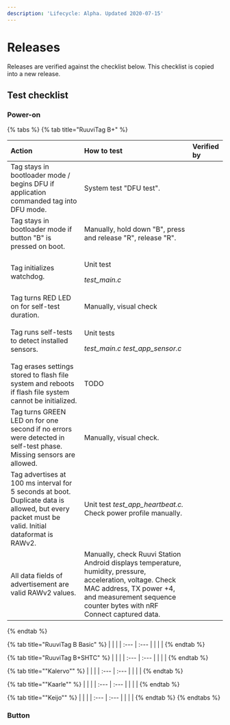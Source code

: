```yaml
---
description: 'Lifecycle: Alpha. Updated 2020-07-15'
---
```


# Releases

Releases are verified against the checklist below. This checklist is copied into a new release. 

## Test checklist

### Power-on

{% tabs %}
{% tab title="RuuviTag B+" %}
<table>
  <thead>
    <tr>
      <th style="text-align:left">Action</th>
      <th style="text-align:left">How to test</th>
      <th style="text-align:left">Verified by</th>
    </tr>
  </thead>
  <tbody>
    <tr>
      <td style="text-align:left">Tag stays in bootloader mode / begins DFU if application commanded tag
        into DFU mode.</td>
      <td style="text-align:left">System test &quot;DFU test&quot;.</td>
      <td style="text-align:left"></td>
    </tr>
    <tr>
      <td style="text-align:left">Tag stays in bootloader mode if button &quot;B&quot; is pressed on boot.</td>
      <td
      style="text-align:left">Manually, hold down &quot;B&quot;, press and release &quot;R&quot;, release
        &quot;R&quot;.</td>
        <td style="text-align:left"></td>
    </tr>
    <tr>
      <td style="text-align:left">Tag initializes watchdog.</td>
      <td style="text-align:left">
        <p>Unit test</p>
        <p><em>test_main.c</em>
        </p>
      </td>
      <td style="text-align:left"></td>
    </tr>
    <tr>
      <td style="text-align:left">Tag turns RED LED on for self-test duration.</td>
      <td style="text-align:left">Manually, visual check</td>
      <td style="text-align:left"></td>
    </tr>
    <tr>
      <td style="text-align:left">Tag runs self-tests to detect installed sensors.</td>
      <td style="text-align:left">
        <p>Unit tests</p>
        <p><em>test_main.c test_app_sensor.c</em>
        </p>
      </td>
      <td style="text-align:left"></td>
    </tr>
    <tr>
      <td style="text-align:left">Tag erases settings stored to flash file system and reboots if flash file
        system cannot be initialized.</td>
      <td style="text-align:left">TODO</td>
      <td style="text-align:left"></td>
    </tr>
    <tr>
      <td style="text-align:left">Tag turns GREEN LED on for one second if no errors were detected in self-test
        phase. Missing sensors are allowed.</td>
      <td style="text-align:left">Manually, visual check.</td>
      <td style="text-align:left"></td>
    </tr>
    <tr>
      <td style="text-align:left">Tag advertises at 100 ms interval for 5 seconds at boot. Duplicate data
        is allowed, but every packet must be valid. Initial dataformat is RAWv2.</td>
      <td
      style="text-align:left">Unit test <em>test_app_heartbeat.c. </em>Check power profile manually.</td>
        <td
        style="text-align:left"></td>
    </tr>
    <tr>
      <td style="text-align:left">All data fields of advertisement are valid RAWv2 values.</td>
      <td style="text-align:left">Manually, check Ruuvi Station Android displays temperature, humidity,
        pressure, acceleration, voltage. Check MAC address, TX power +4, and measurement
        sequence counter bytes with nRF Connect captured data.</td>
      <td style="text-align:left"></td>
    </tr>
  </tbody>
</table>
{% endtab %}

{% tab title="RuuviTag B Basic" %}
|  |  |
| :--- | :--- |
|  |  |
{% endtab %}

{% tab title="RuuviTag B+SHTC" %}
|  |  |
| :--- | :--- |
|  |  |
{% endtab %}

{% tab title="\"Kalervo\"" %}
|  |  |
| :--- | :--- |
|  |  |
{% endtab %}

{% tab title="\"Kaarle\"" %}
|  |  |
| :--- | :--- |
|  |  |
{% endtab %}

{% tab title="\"Keijo\"" %}
|  |  |
| :--- | :--- |
|  |  |
{% endtab %}
{% endtabs %}

### Button








